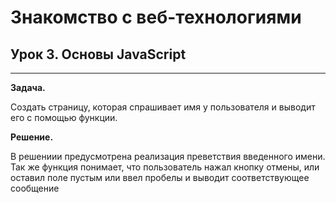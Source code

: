 # Знакомство с веб-технологиями 

## Урок 3. Основы JavaScript
----

**Задача.**

Создать страницу, которая спрашивает имя у пользователя и выводит его с помощью функции.


**Решение.**

В решениии предусмотрена реализация преветствия введенного имени. Так же функция понимает, что пользователь нажал кнопку отмены, или оставил поле пустым или ввел пробелы и выводит соответствующее сообщение